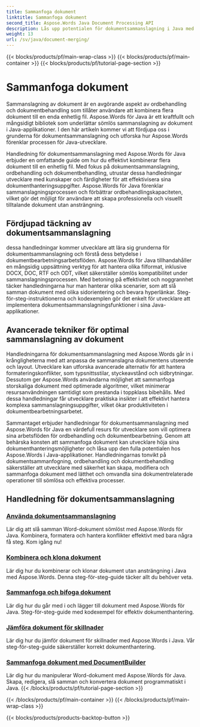 ```yaml
---
title: Sammanfoga dokument
linktitle: Sammanfoga dokument
second_title: Aspose.Words Java Document Processing API
description: Lås upp potentialen för dokumentsammanslagning i Java med Aspose.Words! Lär dig effektiv ordbehandling och dokumentbehandling med detaljerade handledningar.
weight: 13
url: /sv/java/document-merging/
---
```


{{< blocks/products/pf/main-wrap-class >}}
{{< blocks/products/pf/main-container >}}
{{< blocks/products/pf/tutorial-page-section >}}

# Sammanfoga dokument


Sammanslagning av dokument är en avgörande aspekt av ordbehandling och dokumentbehandling som tillåter användare att kombinera flera dokument till en enda enhetlig fil. Aspose.Words för Java är ett kraftfullt och mångsidigt bibliotek som underlättar sömlös sammanslagning av dokument i Java-applikationer. I den här artikeln kommer vi att fördjupa oss i grunderna för dokumentsammanslagning och utforska hur Aspose.Words förenklar processen för Java-utvecklare.

Handledning för dokumentsammanslagning med Aspose.Words för Java erbjuder en omfattande guide om hur du effektivt kombinerar flera dokument till en enhetlig fil. Med fokus på dokumentsammanslagning, ordbehandling och dokumentbehandling, utrustar dessa handledningar utvecklare med kunskaper och färdigheter för att effektivisera sina dokumenthanteringsuppgifter. Aspose.Words för Java förenklar sammanslagningsprocessen och förbättrar ordbehandlingskapaciteten, vilket gör det möjligt för användare att skapa professionella och visuellt tilltalande dokument utan ansträngning.

## Fördjupad täckning av dokumentsammanslagning

dessa handledningar kommer utvecklare att lära sig grunderna för dokumentsammanslagning och förstå dess betydelse i dokumentbearbetningsarbetsflöden. Aspose.Words för Java tillhandahåller en mångsidig uppsättning verktyg för att hantera olika filformat, inklusive DOCX, DOC, RTF och ODT, vilket säkerställer sömlös kompatibilitet under sammanslagningsprocessen. Med betoning på effektivitet och noggrannhet täcker handledningarna hur man hanterar olika scenarier, som att slå samman dokument med olika sidorientering och bevara hyperlänkar. Steg-för-steg-instruktionerna och kodexemplen gör det enkelt för utvecklare att implementera dokumentsammanslagningsfunktioner i sina Java-applikationer.

## Avancerade tekniker för optimal sammanslagning av dokument

Handledningarna för dokumentsammanslagning med Aspose.Words går in i krångligheterna med att anpassa de sammanslagna dokumentens utseende och layout. Utvecklare kan utforska avancerade alternativ för att hantera formateringskonflikter, som typsnittsstilar, styckeavstånd och sidbrytningar. Dessutom ger Aspose.Words användarna möjlighet att sammanfoga storskaliga dokument med optimerade algoritmer, vilket minimerar resursanvändningen samtidigt som prestanda i toppklass bibehålls. Med dessa handledningar får utvecklare praktiska insikter i att effektivt hantera komplexa sammanslagningsuppgifter, vilket ökar produktiviteten i dokumentbearbetningsarbetet.

Sammantaget erbjuder handledningar för dokumentsammanslagning med Aspose.Words för Java en värdefull resurs för utvecklare som vill optimera sina arbetsflöden för ordbehandling och dokumentbearbetning. Genom att behärska konsten att sammanfoga dokument kan utvecklare höja sina dokumenthanteringsmöjligheter och låsa upp den fulla potentialen hos Aspose.Words i Java-applikationer. Handledningarnas tonvikt på dokumentsammanfogning, ordbehandling och dokumentbehandling säkerställer att utvecklare med säkerhet kan skapa, modifiera och sammanfoga dokument med lätthet och omvandla sina dokumentrelaterade operationer till sömlösa och effektiva processer.

## Handledning för dokumentsammanslagning

### [Använda dokumentsammanslagning](./using-document-merging/)
Lär dig att slå samman Word-dokument sömlöst med Aspose.Words för Java. Kombinera, formatera och hantera konflikter effektivt med bara några få steg. Kom igång nu!
### [Kombinera och klona dokument](./combining-cloning-documents/)
Lär dig hur du kombinerar och klonar dokument utan ansträngning i Java med Aspose.Words. Denna steg-för-steg-guide täcker allt du behöver veta.
### [Sammanfoga och bifoga dokument](./joining-appending-documents/)
Lär dig hur du går med i och lägger till dokument med Aspose.Words för Java. Steg-för-steg-guide med kodexempel för effektiv dokumenthantering.
### [Jämföra dokument för skillnader](./comparing-documents-for-differences/)
Lär dig hur du jämför dokument för skillnader med Aspose.Words i Java. Vår steg-för-steg-guide säkerställer korrekt dokumenthantering.
### [Sammanfoga dokument med DocumentBuilder](./merging-documents-documentbuilder/)
Lär dig hur du manipulerar Word-dokument med Aspose.Words för Java. Skapa, redigera, slå samman och konvertera dokument programmatiskt i Java.
{{< /blocks/products/pf/tutorial-page-section >}}

{{< /blocks/products/pf/main-container >}}
{{< /blocks/products/pf/main-wrap-class >}}

{{< blocks/products/products-backtop-button >}}
